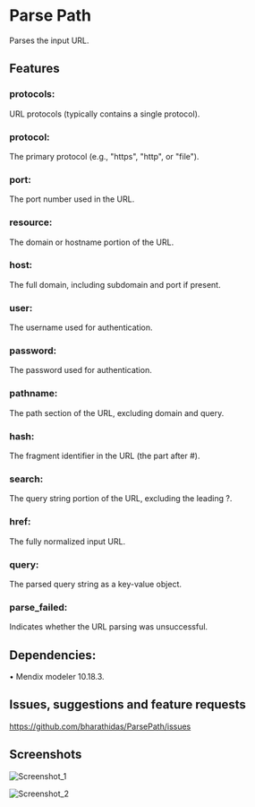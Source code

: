 # Parse Path

Parses the input URL.

## Features
### protocols:
URL protocols (typically contains a single protocol).
### protocol:
The primary protocol (e.g., "https", "http", or "file").
### port:
The port number used in the URL.
### resource:
The domain or hostname portion of the URL.
### host:
The full domain, including subdomain and port if present.
### user:
The username used for authentication.
### password:
The password used for authentication.
### pathname:
The path section of the URL, excluding domain and query.
### hash:
The fragment identifier in the URL (the part after #).
### search:
The query string portion of the URL, excluding the leading ?.
### href:
The fully normalized input URL.
### query:
The parsed query string as a key-value object.
### parse_failed:
Indicates whether the URL parsing was unsuccessful.

## Dependencies:
•	Mendix modeler 10.18.3.

## Issues, suggestions and feature requests
https://github.com/bharathidas/ParsePath/issues

## Screenshots 
![Screenshot_1](https://github.com/user-attachments/assets/59b1da7e-eeca-4483-acd7-f339731ed9a4)

![Screenshot_2](https://github.com/user-attachments/assets/d4504d3a-9591-49fb-b47a-81e4220005a8)

